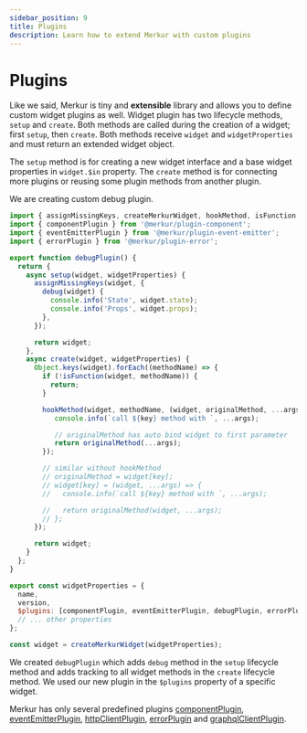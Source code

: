 ```yaml
---
sidebar_position: 9
title: Plugins
description: Learn how to extend Merkur with custom plugins
---
```


# Plugins

Like we said, Merkur is tiny and **extensible** library and allows you to define custom widget plugins as well. Widget plugin has two lifecycle methods, `setup` and `create`. Both methods are called during the creation of a widget; first `setup`, then `create`. Both methods receive `widget` and `widgetProperties` and must return an extended widget object.

The `setup` method is for creating a new widget interface and a base widget properties in `widget.$in` property. The `create` method is for connecting more plugins or reusing some plugin methods from another plugin.

We are creating custom debug plugin.

```javascript
import { assignMissingKeys, createMerkurWidget, hookMethod, isFunction } from '@merkur/core';
import { componentPlugin } from '@merkur/plugin-component';
import { eventEmitterPlugin } from '@merkur/plugin-event-emitter';
import { errorPlugin } from '@merkur/plugin-error';

export function debugPlugin() {
  return {
    async setup(widget, widgetProperties) {
      assignMissingKeys(widget, {
        debug(widget) {
          console.info('State', widget.state);
          console.info('Props', widget.props);
        },
      });

      return widget;
    },
    async create(widget, widgetProperties) {
      Object.keys(widget).forEach((methodName) => {
        if (!isFunction(widget, methodName)) {
          return;
        }

        hookMethod(widget, methodName, (widget, originalMethod, ...args) => {
           console.info(`call ${key} method with `, ...args);

           // originalMethod has auto bind widget to first parameter
           return originalMethod(...args);
        });

        // similar without hookMethod
        // originalMethod = widget[key];
        // widget[key] = (widget, ...args) => {
        //   console.info(`call ${key} method with `, ...args);

        //   return originalMethod(widget, ...args);
        // };
      });

      return widget;
    }
  };
}

export const widgetProperties = {
  name,
  version,
  $plugins: [componentPlugin, eventEmitterPlugin, debugPlugin, errorPlugin],
  // ... other properties
};

const widget = createMerkurWidget(widgetProperties);
```

We created `debugPlugin` which adds `debug` method in the `setup` lifecycle method and adds tracking to all widget methods in the `create` lifecycle method. We used our new plugin in the `$plugins` property of a specific widget.

Merkur has only several predefined plugins [componentPlugin](/docs/component-plugin), [eventEmitterPlugin](/docs/event-emitter-plugin), [httpClientPlugin](/docs/http-client-plugin), [errorPlugin](/docs/error-plugin) and [graphqlClientPlugin](/docs/graphql-client-plugin).
